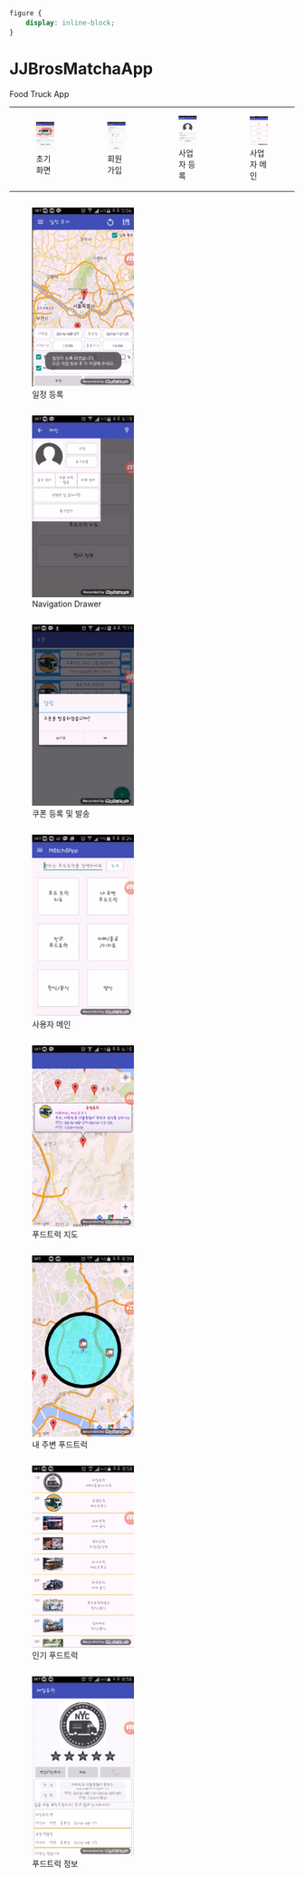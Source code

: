 ```css
figure { 
    display: inline-block;
}
```

# JJBrosMatchaApp
Food Truck App

<table>
    <tr>
        <td>
<figure style="display:inline-block;">
<img src="./etc/1.png" width="180" heigth="290">
<figcaption>초기화면</figcaption>
</figure>
        </td>
        <td>
<figure style="display:inline-block;">
<img src="./etc/2.png" width="180" heigth="290">
<figcaption>회원가입</figcaption>
</figure>
        </td>
        <td>
<figure style="display:inline-block;">
<img src="./etc/3.png" width="180" heigth="290">
<figcaption>사업자 등록</figcaption>
</figure>
        </td>
        <td>
<figure style="display:inline-block;">
<img src="./etc/4.png" width="180" heigth="290">
<figcaption>사업자 메인</figcaption>
</figure>
        </td>
    </tr>
</table>
<figure style="display:inline-block;">
<img src="./etc/5.png" width="180" heigth="290">
<figcaption>일정 등록</figcaption>
</figure>
<figure style="display:inline-block;">
<img src="./etc/6.png" width="180" heigth="290">
<figcaption>Navigation Drawer</figcaption>
</figure>
<figure style="display:inline-block;">
<img src="./etc/7.png" width="180" heigth="290">
<figcaption>쿠폰 등록 및 발송</figcaption>
</figure>
<figure style="display:inline-block;">
<img src="./etc/8.png" width="180" heigth="290">
<figcaption>사용자 메인</figcaption>
</figure>
<figure style="display:inline-block;">
<img src="./etc/9.png" width="180" heigth="290">
<figcaption>푸드트럭 지도</figcaption>
</figure>
<figure style="display:inline-block;">
<img src="./etc/10.png" width="180" heigth="290">
<figcaption>내 주변 푸드트럭</figcaption>
</figure>
<figure style="display:inline-block;">
<img src="./etc/11.png" width="180" heigth="290">
<figcaption>인기 푸드트럭</figcaption>
</figure>
<figure style="display:inline-block;">
<img src="./etc/12.png" width="180" heigth="290">
<figcaption>푸드트럭 정보</figcaption>
</figure>
